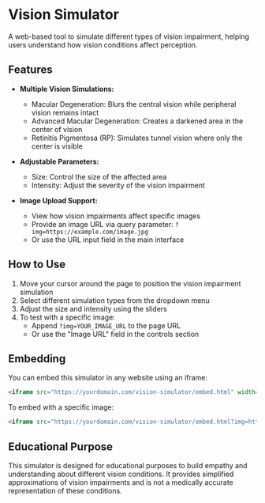 # Vision Simulator

A web-based tool to simulate different types of vision impairment, helping users understand how vision conditions affect perception.

## Features

- **Multiple Vision Simulations:**
  - Macular Degeneration: Blurs the central vision while peripheral vision remains intact
  - Advanced Macular Degeneration: Creates a darkened area in the center of vision
  - Retinitis Pigmentosa (RP): Simulates tunnel vision where only the center is visible

- **Adjustable Parameters:**
  - Size: Control the size of the affected area
  - Intensity: Adjust the severity of the vision impairment

- **Image Upload Support:**
  - View how vision impairments affect specific images
  - Provide an image URL via query parameter: `?img=https://example.com/image.jpg`
  - Or use the URL input field in the main interface

## How to Use

1. Move your cursor around the page to position the vision impairment simulation
2. Select different simulation types from the dropdown menu
3. Adjust the size and intensity using the sliders
4. To test with a specific image:
   - Append `?img=YOUR_IMAGE_URL` to the page URL
   - Or use the "Image URL" field in the controls section

## Embedding

You can embed this simulator in any website using an iframe:

```html
<iframe src="https://yourdomain.com/vision-simulator/embed.html" width="100%" height="500px" frameborder="0"></iframe>
```

To embed with a specific image:

```html
<iframe src="https://yourdomain.com/vision-simulator/embed.html?img=https://example.com/image.jpg" width="100%" height="500px" frameborder="0"></iframe>
```

## Educational Purpose

This simulator is designed for educational purposes to build empathy and understanding about different vision conditions. It provides simplified approximations of vision impairments and is not a medically accurate representation of these conditions. 